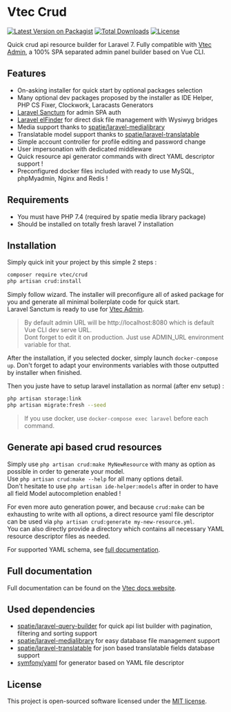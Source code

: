 # Vtec Crud

[![Latest Version on Packagist](https://img.shields.io/packagist/v/vtec/crud.svg?style=flat-square)](https://packagist.org/packages/vtec/crud)
[![Total Downloads](https://img.shields.io/packagist/dt/vtec/crud.svg?style=flat-square)](https://packagist.org/packages/vtec/crud)
[![License](https://img.shields.io/packagist/l/vtec/crud.svg?style=flat-square)](https://packagist.org/packages/vtec/crud)

Quick crud api resource builder for Laravel 7. Fully compatible with [Vtec Admin](https://github.com/adr1enbe4udou1n/vtec-admin), a 100% SPA separated admin panel builder based on Vue CLI.

## Features

- On-asking installer for quick start by optional packages selection
- Many optional dev packages proposed by the installer as IDE Helper, PHP CS Fixer, Clockwork, Laracasts Generators
- [Laravel Sanctum](https://github.com/laravel/sanctum) for admin SPA auth
- [Laravel elFinder](https://github.com/barryvdh/laravel-elfinder) for direct disk file management with Wysiwyg bridges
- Media support thanks to [spatie/laravel-medialibrary](https://github.com/spatie/laravel-medialibrary)
- Translatable model support thanks to [spatie/laravel-translatable](https://github.com/dimsav/laravel-translatable)
- Simple account controller for profile editing and password change
- User impersonation with dedicated middleware
- Quick resource api generator commands with direct YAML descriptor support !
- Preconfigured docker files included with ready to use MySQL, phpMyadmin, Nginx and Redis !

## Requirements

- You must have PHP 7.4 (required by spatie media library package)  
- Should be installed on totally fresh laravel 7 installation

## Installation

Simply quick init your project by this simple 2 steps :

```bash
composer require vtec/crud
php artisan crud:install
```

Simply follow wizard. The installer will preconfigure all of asked package for you and generate all minimal boilerplate code for quick start.  
Laravel Sanctum is ready to use for [Vtec Admin](https://github.com/adr1enbe4udou1n/vtec-admin).

> By default admin URL will be http://localhost:8080 which is default Vue CLI dev serve URL.  
> Dont forget to edit it on production. Just use ADMIN_URL environment variable for that.

After the installation, if you selected docker, simply launch `docker-compose up`. Don't forget to adapt your environments variables with those outputted by installer when finished.

Then you juste have to setup laravel installation as normal (after env setup) :

```bash
php artisan storage:link
php artisan migrate:fresh --seed
```

> If you use docker, use `docker-compose exec laravel` before each command.

## Generate api based crud resources

Simply use `php artisan crud:make MyNewResource` with many as option as possible in order to generate your model.  
Use `php artisan crud:make --help` for all many options detail.  
Don't hesitate to use `php artisan ide-helper:models` after in order to have all field Model autocompletion enabled !

For even more auto generation power, and because `crud:make` can be exhausting to write with all options, a direct resource yaml file descriptor can be used via `php artisan crud:generate my-new-resource.yml`.  
You can also directly provide a directory which contains all necessary YAML resource descriptor files as needed.

For supported YAML schema, see [full documentation](https://vtec.okami101.io).

## Full documentation

Full documentation can be found on the [Vtec docs website](https://vtec.okami101.io).

## Used dependencies

- [spatie/laravel-query-builder](https://github.com/spatie/laravel-query-builder) for quick api list builder with pagination, filtering and sorting support
- [spatie/laravel-medialibrary](https://github.com/spatie/laravel-medialibrary) for easy database file management support
- [spatie/laravel-translatable](https://github.com/dimsav/laravel-translatable) for json based translatable fields database support
- [symfony/yaml](https://github.com/symfony/Yaml/) for generator based on YAML file descriptor

## License

This project is open-sourced software licensed under the [MIT license](https://adr1enbe4udou1n.mit-license.org).
